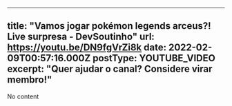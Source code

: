 ---
  title: "Vamos jogar pokémon legends arceus?! Live surpresa - DevSoutinho"
  url: https://youtu.be/DN9fgVrZi8k
  date: 2022-02-09T00:57:16.000Z
  postType: YOUTUBE_VIDEO
  excerpt: "Quer ajudar o canal? Considere virar membro!"
  ---
  
  No content
  